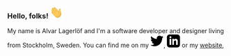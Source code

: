### Hello, folks! <img src="https://raw.githubusercontent.com/alvarlagerlof/alvarlagerlof/main/wave.gif" width="30px">

My name is Alvar Lagerlöf and I'm a software developer and designer living from Stockholm, Sweden. You can find me on my [<img src="https://raw.githubusercontent.com/alvarlagerlof/alvarlagerlof/main/twitter.svg" width="30px">](https://twitter.com/alvarlagerlof), [<img src="https://raw.githubusercontent.com/alvarlagerlof/alvarlagerlof/main/linkedin.svg" width="30px">](https://linkedin.com/in/alvarlagerlof) or my [website](https://alvar.dev), 

